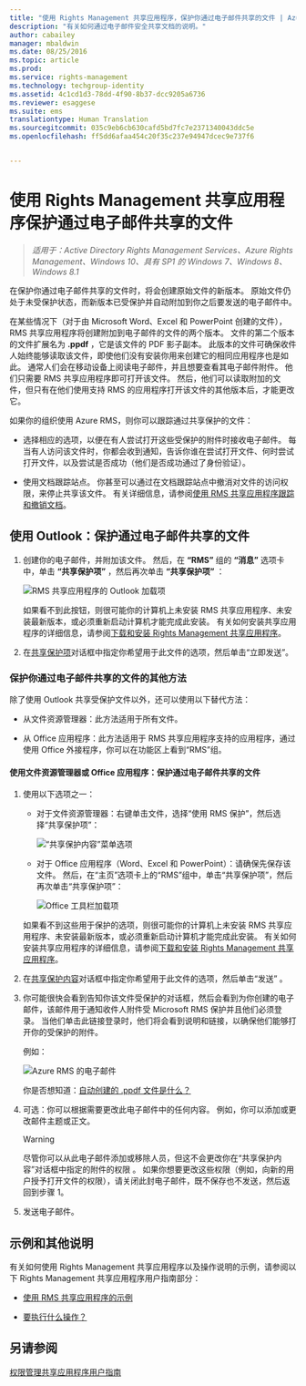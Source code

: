 ```yaml
---
title: "使用 Rights Management 共享应用程序，保护你通过电子邮件共享的文件 | Azure RMS"
description: "有关如何通过电子邮件安全共享文档的说明。"
author: cabailey
manager: mbaldwin
ms.date: 08/25/2016
ms.topic: article
ms.prod: 
ms.service: rights-management
ms.technology: techgroup-identity
ms.assetid: 4c1cd1d3-78dd-4f90-8b37-dcc9205a6736
ms.reviewer: esaggese
ms.suite: ems
translationtype: Human Translation
ms.sourcegitcommit: 035c9eb6cb630cafd5bd7fc7e2371340043ddc5e
ms.openlocfilehash: ff5dd6afaa454c20f35c237e94947dcec9e737f6


---
```


# 使用 Rights Management 共享应用程序保护通过电子邮件共享的文件

>*适用于：Active Directory Rights Management Services、Azure Rights Management、Windows 10、具有 SP1 的 Windows 7、Windows 8、Windows 8.1*

在保护你通过电子邮件共享的文件时，将会创建原始文件的新版本。 原始文件仍处于未受保护状态，而新版本已受保护并自动附加到你之后要发送的电子邮件中。

在某些情况下（对于由 Microsoft Word、Excel 和 PowerPoint 创建的文件），RMS 共享应用程序将创建附加到电子邮件的文件的两个版本。 文件的第二个版本的文件扩展名为 **.ppdf** ，它是该文件的 PDF 影子副本。 此版本的文件可确保收件人始终能够读取该文件，即使他们没有安装你用来创建它的相同应用程序也是如此。 通常人们会在移动设备上阅读电子邮件，并且想要查看其电子邮件附件。 他们只需要 RMS 共享应用程序即可打开该文件。 然后，他们可以读取附加的文件，但只有在他们使用支持 RMS 的应用程序打开该文件的其他版本后，才能更改它。

如果你的组织使用 Azure RMS，则你可以跟踪通过共享保护的文件：

-   选择相应的选项，以便在有人尝试打开这些受保护的附件时接收电子邮件。 每当有人访问该文件时，你都会收到通知，告诉你谁在尝试打开文件、何时尝试打开文件，以及尝试是否成功（他们是否成功通过了身份验证）。

-   使用文档跟踪站点。 你甚至可以通过在文档跟踪站点中撤消对文件的访问权限，来停止共享该文件。 有关详细信息，请参阅[使用 RMS 共享应用程序跟踪和撤销文档](sharing-app-track-revoke.md)。

## 使用 Outlook：保护通过电子邮件共享的文件

1.  创建你的电子邮件，并附加该文件。 然后，在 **“RMS”** 组的 **“消息”** 选项卡中，单击 **“共享保护项”** ，然后再次单击 **“共享保护项”** ：

    ![RMS 共享应用程序的 Outlook 加载项](../media/ADRMS_MSRMSApp_SP_OutlookToolbar.png)

    如果看不到此按钮，则很可能你的计算机上未安装 RMS 共享应用程序、未安装最新版本，或必须重新启动计算机才能完成此安装。 有关如何安装共享应用程序的详细信息，请参阅[下载和安装 Rights Management 共享应用程序](install-sharing-app.md)。

2.  在[共享保护项](sharing-app-dialog-box.md)对话框中指定你希望用于此文件的选项，然后单击“立即发送”。

### 保护你通过电子邮件共享的文件的其他方法
除了使用 Outlook 共享受保护文件以外，还可以使用以下替代方法：

-   从文件资源管理器：此方法适用于所有文件。

-   从 Office 应用程序：此方法适用于 RMS 共享应用程序支持的应用程序，通过使用 Office 外接程序，你可以在功能区上看到“RMS”组。

#### 使用文件资源管理器或 Office 应用程序：保护通过电子邮件共享的文件

1.  使用以下选项之一：

    -   对于文件资源管理器：右键单击文件，选择“使用 RMS 保护”，然后选择“共享保护项”：

        ![“共享保护内容”菜单选项](../media/ADRMS_MSRMSApp_ShareProtectedMenu.png)

    -   对于 Office 应用程序（Word、Excel 和 PowerPoint）：请确保先保存该文件。 然后，在“主页”选项卡上的“RMS”组中，单击“共享保护项”，然后再次单击“共享保护项”：

        ![Office 工具栏加载项](../media/ADRMS_MSRMSApp_SP_OfficeToolbar.png)

    如果看不到这些用于保护的选项，则很可能你的计算机上未安装 RMS 共享应用程序、未安装最新版本，或必须重新启动计算机才能完成此安装。 有关如何安装共享应用程序的详细信息，请参阅[下载和安装 Rights Management 共享应用程序](install-sharing-app.md)。

2.  在[共享保护内容](sharing-app-dialog-box.md)对话框中指定你希望用于此文件的选项，然后单击“发送” 。

3.  你可能很快会看到告知你该文件受保护的对话框，然后会看到为你创建的电子邮件，该邮件用于通知收件人附件受 Microsoft RMS 保护并且他们必须登录。 当他们单击此链接登录时，他们将会看到说明和链接，以确保他们能够打开你的受保护的附件。

    例如：

    ![Azure RMS 的电子邮件](../media/ADRMS_MSRMSApp_EmailMessage.PNG)

    你是否想知道：[自动创建的 .ppdf 文件是什么？](sharing-app-dialog-box.md#what-s-the-ppdf-file-that-s-automatically-created)

4.  可选：你可以根据需要更改此电子邮件中的任何内容。 例如，你可以添加或更改邮件主题或正文。

    > [!WARNING]
    > 尽管你可以从此电子邮件添加或移除人员，但这不会更改你在“共享保护内容”对话框中指定的附件的权限  。 如果你想要更改这些权限（例如，向新的用户授予打开文件的权限），请关闭此封电子邮件，既不保存也不发送，然后返回到步骤 1。

5.  发送电子邮件。

## 示例和其他说明
有关如何使用 Rights Management 共享应用程序以及操作说明的示例，请参阅以下 Rights Management 共享应用程序用户指南部分：

-   [使用 RMS 共享应用程序的示例](sharing-app-user-guide.md#examples-for-using-the-rms-sharing-application)

-   [要执行什么操作？](sharing-app-user-guide.md#what-do-you-want-to-do)

## 另请参阅
[权限管理共享应用程序用户指南](sharing-app-user-guide.md)



<!--HONumber=Aug16_HO4-->


